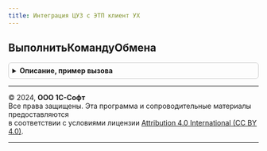 ```yaml
---
title: Интеграция ЦУЗ с ЭТП клиент УХ
---
```



## ВыполнитьКомандуОбмена
<details style="margin: 1em 0; padding: 0.5em; border: 1px solid #ccc; border-radius: 6px;">

<summary style="font-weight: bold; cursor: pointer;">Описание, пример вызова</summary>

```bsl
// В регистр сведений ЖурналОбменаСЭТП делается запись об обмене.
// Параметры:
//	КомандаОбмена - Строка, наименование команды обмена.
//	ЭТП - СправочникСсылка.ЭлектронныеТорговыеПлощадки.
//  ОбъектВыгрузки - Документ.ПрограммаЗакупки. Данные для отправки.
//	ПараметрыПодключенияКЭТП - Структура. Состав полей соответствует значению возвращаемому функцией  ШаблонОписанияПараметровПодключенияКЭТП().
//		Можно получить функцией ПолучитьПараметрыПодключенияКЭТП(ЭТП, Сотрудник).
//	ПоляОписанияТранзакции - Структура. Состав полей соответствует значению возвращаемому функцией ШаблонОписанияТранзакцииОбмена().
//		Поля, обязательные к заполнению: Статус, Сотрудник.
//	ОписаниеОповещенияОбОкончанииОбмена - ОписаниеОповещения - процедура, которая будет вызвана по окончании обмена или при возникновении ошибки.
//		В качестве результата возвращается значение ОписаниеОбмена типа Структура с полями соответствующими аргументам данной функции,
//		и добавлением полей:
//			- ИмяОбработки - Строка - полное имя вызванной формы обработки (если используется клиентский вызов);
//			- флТранзакцияЗавершиласьУспешно - Булево. Истина - обмен прошел успешно. Ложь - возникли ошибки обмена.
//				Описание ошибки см. ПоляОписанияТранзакции.ТекстОшибки, ПоляОписанияТранзакции.ОшибкаОбменаСЭТП.
//      Реквизит "ДополнительныеПараметры" всегда Неопределено.
Процедура ВыполнитьКомандуОбмена( Экспорт
```

Пример вызова
```bsl
ИнтеграцияЦУЗсЭТПКлиентУХ.ВыполнитьКомандуОбмена();
```
</details>

---

© 2024, **ООО 1С-Софт**  
Все права защищены. Эта программа и сопроводительные материалы предоставляются  
в соответствии с условиями лицензии [Attribution 4.0 International (CC BY 4.0)](https://creativecommons.org/licenses/by/4.0/legalcode).

---
